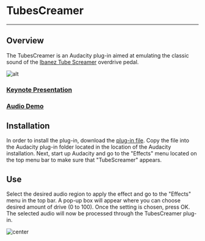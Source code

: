 # TubesCreamer

---

## Overview

The TubesCreamer is an Audacity plug-in aimed at emulating the classic
sound of the [Ibanez Tube Screamer](http://en.wikipedia.org/wiki/Ibanez_Tube_Screamer) overdrive pedal.

![alt](http://www.keymusic.com/gfx_productcode/81268/2/Ibanez-TS808-Vintage-Tube-Screamer-Reissue.jpg)

### [Keynote Presentation](https://github.com/downloads/kverrier/TubesCreamer/kverrier-p11.pdf)

### [Audio Demo](http://soundcloud.com/k_v/tubescreamer-demo)

## Installation
In order to install the plug-in, download the [plug-in
file](https://github.com/downloads/kverrier/TubesCreamer/tubescreamer.ny).
Copy the file into the Audacity plug-in folder located in the location
of the Audacity installation. Next, start up Audacity and go to the
"Effects" menu located on the top menu bar to make sure that
"TubeScreamer" appears. 

## Use
Select the desired audio region to apply the effect and go to the
"Effects" menu in the top bar. A pop-up box will appear where you can
choose desired amount of drive (0 to 100). Once the setting is chosen,
press OK. The selected audio will now be processed through the
TubesCreamer plug-in.

![center](http://i.imgur.com/YIWab.png)
